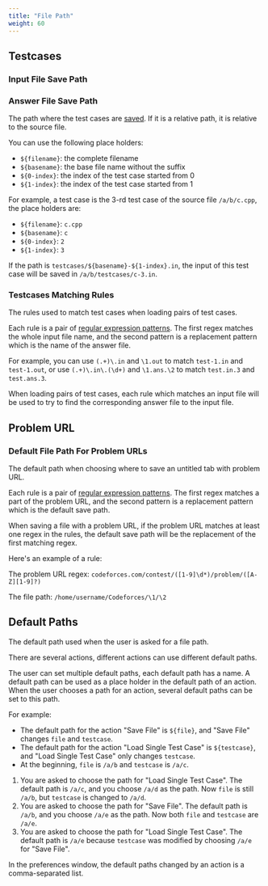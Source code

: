 ```yaml
---
title: "File Path"
weight: 60
---
```


## Testcases

### Input File Save Path

### Answer File Save Path

The path where the test cases are [saved](../actions/_index.ru.md#save-testcases-on-save). If it is a relative path, it is relative to the source file.

You can use the following place holders:

-   `${filename}`: the complete filename
-   `${basename}`: the base file name without the suffix
-   `${0-index}`: the index of the test case started from 0
-   `${1-index}`: the index of the test case started from 1

For example, a test case is the 3-rd test case of the source file `/a/b/c.cpp`, the place holders are:

-   `${filename}`: `c.cpp`
-   `${basename}`: `c`
-   `${0-index}`: `2`
-   `${1-index}`: `3`

If the path is `testcases/${basename}-${1-index}.in`, the input of this test case will be saved in `/a/b/testcases/c-3.in`.

### Testcases Matching Rules

The rules used to match test cases when loading pairs of test cases.

Each rule is a pair of [regular expression patterns](../general/_index.ru.md#regular-expression). The first regex matches the whole input file name, and the second pattern is a replacement pattern which is the name of the answer file.

For example, you can use `(.+)\.in` and `\1.out` to match `test-1.in` and `test-1.out`, or use `(.+)\.in\.(\d+)` and `\1.ans.\2` to match `test.in.3` and `test.ans.3`.

When loading pairs of test cases, each rule which matches an input file will be used to try to find the corresponding answer file to the input file.

## Problem URL

### Default File Path For Problem URLs

The default path when choosing where to save an untitled tab with problem URL.

Each rule is a pair of [regular expression patterns](../general/_index.ru.md#regular-expression). The first regex matches a part of the problem URL, and the second pattern is a replacement pattern which is the default save path.

When saving a file with a problem URL, if the problem URL matches at least one regex in the rules, the default save path will be the replacement of the first matching regex.

Here's an example of a rule:

The problem URL regex: `codeforces.com/contest/([1-9]\d*)/problem/([A-Z][1-9]?)`

The file path: `/home/username/Codeforces/\1/\2`

## Default Paths

The default path used when the user is asked for a file path.

There are several actions, different actions can use different default paths.

The user can set multiple default paths, each default path has a name. A default path can be used as a place holder in the default path of an action. When the user chooses a path for an action, several default paths can be set to this path.

For example:

-   The default path for the action "Save File" is `${file}`, and "Save File" changes `file` and `testcase`.
-   The default path for the action "Load Single Test Case" is `${testcase}`, and "Load Single Test Case" only changes `testcase`.
-   At the beginning, `file` is `/a/b` and `testcase` is `/a/c`.

1.  You are asked to choose the path for "Load Single Test Case". The default path is `/a/c`, and you choose `/a/d` as the path. Now `file` is still `/a/b`, but `testcase` is changed to `/a/d`.
2.  You are asked to choose the path for "Save File". The default path is `/a/b`, and you choose `/a/e` as the path. Now both `file` and `testcase` are `/a/e`.
3.  You are asked to choose the path for "Load Single Test Case". The default path is `/a/e` because `testcase` was modified by choosing `/a/e` for "Save File".

In the preferences window, the default paths changed by an action is a comma-separated list.
